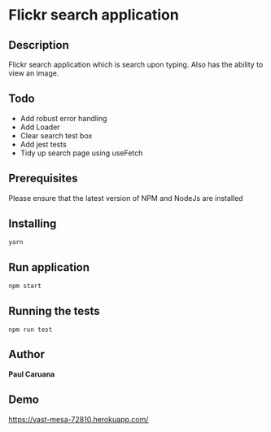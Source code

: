 # Flickr search application 

## Description

Flickr search application which is search upon typing.
Also has the ability to view an image.
 
## Todo

- Add robust error handling
- Add Loader
- Clear search test box
- Add jest tests
- Tidy up search page using useFetch
 
## Prerequisites

Please ensure that the latest version of NPM and NodeJs are installed 

## Installing

```
yarn 
```

## Run application

```
npm start
```

## Running the tests
```
npm run test
```

## Author

**Paul Caruana** 

## Demo
https://vast-mesa-72810.herokuapp.com/